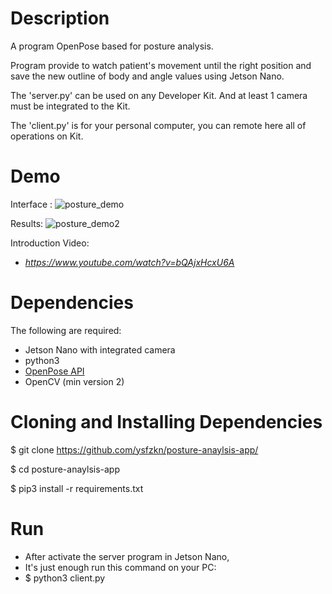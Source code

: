 # Description 
A program OpenPose based for posture analysis.

Program provide to watch patient's movement until the right position and save the new outline of body and angle values using Jetson Nano.

The 'server.py' can be used on any Developer Kit. And at least 1 camera must be integrated to the Kit.

The 'client.py' is for your personal computer, you can remote here all of operations on Kit.

# Demo 
Interface : 
![posture_demo](https://user-images.githubusercontent.com/58569590/113511234-89bd8080-9567-11eb-8f77-f8bfb8b6c155.jpg)

Results:
![posture_demo2](https://user-images.githubusercontent.com/58569590/113511313-ede04480-9567-11eb-95f5-af97c9c0a4aa.jpg)

Introduction Video:
* *https://www.youtube.com/watch?v=bQAjxHcxU6A*



# Dependencies

The following are required:

* Jetson Nano with integrated camera
* python3
* [OpenPose API](https://github.com/CMU-Perceptual-Computing-Lab/openpose)
* OpenCV (min version 2)

# Cloning and Installing Dependencies
 $ git clone https://github.com/ysfzkn/posture-anaylsis-app/
 
 $ cd posture-anaylsis-app
 
 $ pip3 install -r requirements.txt

# Run

* After activate the server program in Jetson Nano,
* It's just enough run this command on your PC:
* $ python3 client.py 
